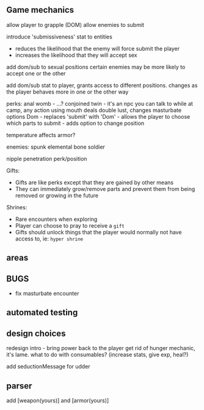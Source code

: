 ## Game mechanics

allow player to grapple (DOM)
allow enemies to submit

introduce 'submissiveness' stat to entities
 - reduces the likelihood that the enemy will force submit the player
 - increases the likelihood that they will accept sex

add dom/sub to sexual positions
certain enemies may be more likely to accept one or the other

add dom/sub stat to player, grants access to different positions. changes as the player behaves more in one or the other way

perks:
anal womb - ...?
conjoined twin - it's an npc you can talk to while at camp, any action using mouth deals double lust, changes masturbate options
Dom - replaces 'submit' with 'Dom' - allows the player to choose which parts to submit
    - adds option to change position


temperature affects armor?

enemies:
spunk elemental
bone soldier

nipple penetration perk/position

Gifts:
- Gifts are like perks except that they are gained by other means
- They can immediately grow/remove parts and prevent them from being removed or growing in the future

Shrines:
- Rare encounters when exploring
- Player can choose to pray to receive a `gift`
- Gifts should unlock things that the player would normally not have access to, ie: `hyper shrine`

## areas

## BUGS
 - fix masturbate encounter

## automated testing


## design choices
redesign intro - bring power back to the player
get rid of hunger mechanic, it's lame. what to do with consumables? (increase stats, give exp, heal?)


add seductionMessage for udder


## parser
add [weapon(yours)] and [armor(yours)]